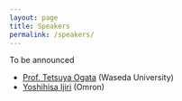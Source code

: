 ```yaml
---
layout: page
title: Speakers
permalink: /speakers/
---
```


To be announced 

* [Prof. Tetsuya Ogata](https://ogata-lab.jp/) (Waseda University)
* [Yoshihisa Ijiri](https://www.linkedin.com/in/yoshihisa-ijiri-77743622/?originalSubdomain=jp) (Omron)

